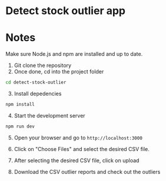 # Detect stock outlier app

# Notes

Make sure Node.js and npm are installed and up to date.

1. Git clone the repository
2. Once done, cd into the project folder

```bash
cd detect-stock-outlier
```

3. Install depedencies

```bash
npm install
```

4. Start the development server

```bash
npm run dev
```

5. Open your browser and go to `http://localhost:3000`

6. Click on "Choose Files" and select the desired CSV file.

7. After selecting the desired CSV file, click on upload

8. Download the CSV outlier reports and check out the outliers
